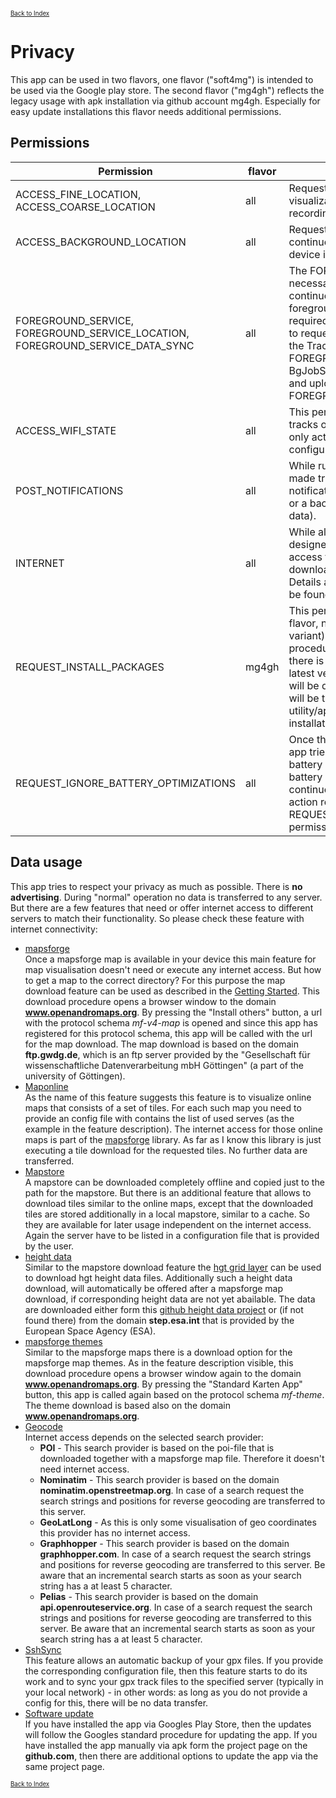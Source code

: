 <small><small>[Back to Index](./index.md)</small></small>

# Privacy

This app can be used in two flavors, one flavor ("soft4mg") is intended to be used via the Google play store.
The second flavor ("mg4gh") reflects the legacy usage with apk installation via github account mg4gh.
Especially for easy update installations this flavor needs additional permissions.

## Permissions

| Permission            | flavor | justification                                                                                                                                                                                                                                                                                                                                                                                                            |
|-----------------------|--------|--------------------------------------------------------------------------------------------------------------------------------------------------------------------------------------------------------------------------------------------------------------------------------------------------------------------------------------------------------------------------------------------------------------------------|
| ACCESS_FINE_LOCATION, ACCESS_COARSE_LOCATION | all    | Requested for track recording and for visualization of current position (GPS without recording)                                                                                                                                                                                                                                                                                                                          |
| ACCESS_BACKGROUND_LOCATION | all    | Requested for track recording (recording continues while using other apps or having the device in your pocket)                                                                                                                                                                                                                                                                                                           |
| FOREGROUND_SERVICE, FOREGROUND_SERVICE_LOCATION, FOREGROUND_SERVICE_DATA_SYNC  | all    | The FOREGROUND_SERVICE permission is necessary for each service, that should work continuously, even if the app is not running in foreground. Since Android 14 it is furthermore required to declare the type of the service and to request the corresponding permission. For the TrackLoggerService this is obviously the FOREGROUND_SERVICE_LOCATION, while the BgJobService that enables multiple download and upload scenarios requires the permission FOREGROUND_SERVICE_DATA_SYNC. |
| ACCESS_WIFI_STATE  | all    | This permission is used to allow backup of tracks on a local SSH server. This becomes only active, if you provide a suiteble configuration for this purpose.                                                                                                                                                                                                                                                             |
| POST_NOTIFICATIONS  | all    | While running any backgroud service this is made tranparant by a corresponding notification (This can be the location service or a background service to download any map data).                                                                                                                                                                                                                                         |
| INTERNET  | all    | While all the main functionality of this app is designed to work offline, you need internet access for some features, like initial map download or to use some geocode providers. Details about the data usage via internet can be found in the next section.                                                                                                                                                            |
| REQUEST_INSTALL_PACKAGES  | mg4gh  | This permission is used only in the mg4gh flavor, not in the soft4mg flavor (play store variant). It is needed to enable an easy updata procedure of the app. In the mg4gh flavor there is a menu item allowing to update to the latest version. Once selected, the latest apk will be downloaded and the install of this apk will be triggered. So there is no other utility/app necessary for the update installation. |
| REQUEST_IGNORE_BATTERY_OPTIMIZATIONS | all | Once the TrackLoggerService is started, the app tries to suggest the user to switch off battery optimizations for the app (since battery optimizations means to stop continuously work of the services). This action requires the REQUEST_IGNORE_BATTERY_OPTIMIZATIONS permission. |
 
## Data usage

This app tries to respect your privacy as much as possible. There is **no advertising**. During "normal" operation no data is transferred to any server.
But there are a few features that need or offer internet access to different servers to match their functionality. So please check these feature with internet connectivity:

- [mapsforge](./Features/MainMapFeatures/Mapsforge/mapsforge.md)<br>
Once a mapsforge map is available in your device this main feature for map visualisation doesn't need or execute any internet access. But how to get a map to the correct directory? 
For this purpose the map download feature can be used as described in the [Getting Started](./GettingStarted/GettingStarted.md). This download procedure opens a browser window to the domain
**www.openandromaps.org**. By pressing the "Install others" button, a url with the protocol schema *mf-v4-map* is opened and since this app has registered for this protocol schema, this 
app will be called with the url for the map download. The map download is based on the domain **ftp.gwdg.de**, which is an ftp server provided by the 
"Gesellschaft für wissenschaftliche Datenverarbeitung mbH Göttingen" (a part of the university of Göttingen).
- [Maponline](./Features/MainMapFeatures/MapOnline/maponline.md)<br>As the name of this feature suggests this feature is to visualize online maps that consists of a set of tiles. 
For each such map you need to provide an config file with contains the list of used serves (as the example in the feature description). The internet access for those
online maps is part of the [mapsforge](https://github.com/mapsforge/mapsforge) library. As far as I know this library is just executing a tile download for the requested tiles. 
No further data are transferred.
- [Mapstore](./Features/MainMapFeatures/MapStore/mapstore.md)<br>
A mapstore can be downloaded completely offline and copied just to the path for the mapstore. But there is an additional feature that allows to download tiles
similar to the online maps, except that the downloaded tiles are stored additionally in a local mapstore, similar to a cache. So they are available for later usage independent 
on the internet access. Again the server have to be listed in a configuration file that is provided by the user. 
- [height data](./Features/FurtherFeatures/HeightData/heightdata.md)<br>
Similar to the mapstore download feature the [hgt grid layer](./Features/MainMapFeatures/MapGrid/hgt.md) can be used to download hgt height data files. Additionally such a height data download, 
will automatically be offered after a mapsforge map download, if corresponding height data are not yet abailable.
The data are downloaded either form this [github height data project](https://github.com/mg4gh/hgtdata) or (if not found there) 
from the domain **step.esa.int** that is provided by the European Space Agency (ESA).
- [mapsforge themes](./Features/MainMapFeatures/MapsforgeThemes/mapsforgethemes.md)<br>
Similar to the mapsforge maps there is a download option for the mapsforge map themes. As in the feature description visible, this download procedure opens a browser window again to the domain
**www.openandromaps.org**. By pressing the "Standard Karten App" button, this app is called again based on the protocol schema *mf-theme*. The theme download is based also on the domain
  **www.openandromaps.org**.
- [Geocode](./Features/FurtherFeatures/Geocode/geocode.md)<br>
Internet access depends on the selected search provider:
  - **POI** - This search provider is based on the poi-file that is downloaded together with a mapsforge map file. Therefore it doesn't need internet access. 
  - **Nominatim** - This search provider is based on the domain **nominatim.openstreetmap.org**. In case of a search request the search strings and positions for reverse geocoding are transferred to this server.
  - **GeoLatLong** - As this is only some visualisation of geo coordinates this provider has no internet access.
  - **Graphhopper** - This search provider is based on the domain **graphhopper.com**. In case of a search request the search strings and positions for reverse geocoding are transferred to this server. 
Be aware that an incremental search starts as soon as your search string has a at least 5 character.
  - **Pelias** - This search provider is based on the domain **api.openrouteservice.org**. In case of a search request the search strings and positions for reverse geocoding are transferred to this server.
    Be aware that an incremental search starts as soon as your search string has a at least 5 character.
- [SshSync](Features/FurtherFeatures/SshSync/sshsync.md)<br>
This feature allows an automatic backup of your gpx files. If you provide the corresponding configuration file, then this feature starts to do its work and to sync your gpx track files to the specified server 
(typically in your local network) - in other words: as long as you do not provide a config for this, there will be no data transfer.
- [Software update](Features/FurtherFeatures/SoftwareUpdate/softwareUpdate.md)<br>
If you have installed the app via Googles Play Store, then the updates will follow the Googles standard procedure for updating the app.
If you have installed the app manually via apk form the project page on the **github.com**, then there are additional options to update the app via the same project page.

<small><small>[Back to Index](./index.md)</small></small>

